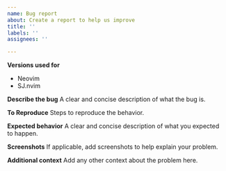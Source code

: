 ```yaml
---
name: Bug report
about: Create a report to help us improve
title: ''
labels: ''
assignees: ''

---
```


**Versions used for**
 - Neovim
 - SJ.nvim

**Describe the bug**
A clear and concise description of what the bug is.

**To Reproduce**
Steps to reproduce the behavior.

**Expected behavior**
A clear and concise description of what you expected to happen.

**Screenshots**
If applicable, add screenshots to help explain your problem.

**Additional context**
Add any other context about the problem here.
